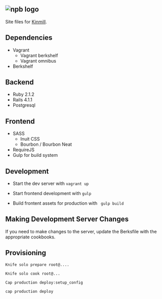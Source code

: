 ![npb logo](http://npbee.me/assets/images/logo.svg)
----

Site files for [Kinmill](http://kinmill.com).


Dependencies
-------------------

* Vagrant
  * Vagrant berkshelf
  * Vagrant omnibus
* Berkshelf


Backend
-----------------------

* Ruby 2.1.2
* Rails 4.1.1
* Postgresql


Frontend
-----------------------

* SASS
  * Inuit CSS
  * Bourbon / Bourbon Neat
* RequireJS
* Gulp for build system


Development
-------------------

* Start the dev server with ```vagrant up```

* Start frontend development with ```gulp```

* Build frontent assets for production with ``` gulp build```


Making Development Server Changes
------------------------------------
If you need to make changes to the server, update the Berksfile with the
appropriate cookbooks.


Provisioning
-----------------
```Knife solo prepare root@....```

 ```Knife solo cook root@...```

 ```Cap production deploy:setup_config```

 ```cap production deploy```

